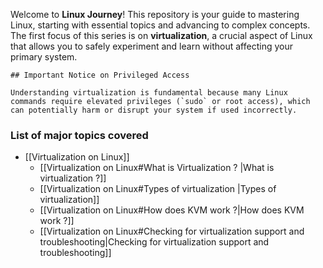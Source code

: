 Welcome to **Linux Journey**! This repository is your guide to mastering Linux, starting with essential topics and advancing to complex concepts. The first focus of this series is on **virtualization**, a crucial aspect of Linux that allows you to safely experiment and learn without affecting your primary system.
```
## Important Notice on Privileged Access

Understanding virtualization is fundamental because many Linux commands require elevated privileges (`sudo` or root access), which can potentially harm or disrupt your system if used incorrectly. 
```

### List of major topics covered
- [[Virtualization on Linux]] 
	- [[Virtualization on Linux#What is Virtualization ? |What is virtualization ?]]
	- [[Virtualization on Linux#Types of virtualization |Types of virtualization]]
	- [[Virtualization on Linux#How does KVM work ?|How does KVM work ?]]
	- [[Virtualization on Linux#Checking for virtualization support and troubleshooting|Checking for virtualization support and troubleshooting]]
